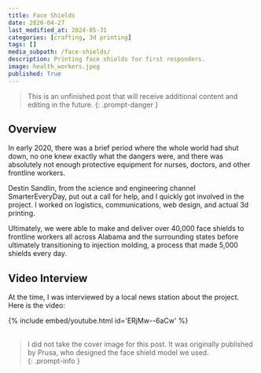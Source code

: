 ```yaml
---
title: Face Shields
date: 2020-04-27
last_modified_at: 2024-05-31
categories: [crafting, 3d printing]
tags: []
media_subpath: /face-shields/
description: Printing face shields for first responders.
image: health_workers.jpeg
published: True
---
```


> This is an unfinished post that will receive additional content and editing in the future. 
{: .prompt-danger }

## Overview

In early 2020, there was a brief period where the whole world had shut down, no one knew exactly what the dangers were, and there was absolutely not enough protective equipment for nurses, doctors, and other frontline workers.

Destin Sandlin, from the science and engineering channel SmarterEveryDay, put out a call for help, and I quickly got involved in the project. I worked on logistics, communications, web design, and actual 3d printing. 

Ultimately, we were able to make and deliver over 40,000 face shields to frontline workers all across Alabama and the surrounding states before ultimately transitioning to injection molding, a process that made 5,000 shields every day.

## Video Interview

At the time, I was interviewed by a local news station about the project. Here is the video:
<!-- original video -->
<!-- https://youtu.be/4bqz-nJy6Yg -->

{% include embed/youtube.html id='ERjMw--6aCw' %}
<br><br>
> I did not take the cover image for this post. It was originally published by Prusa, who designed the face shield model we used.  
{: .prompt-info }